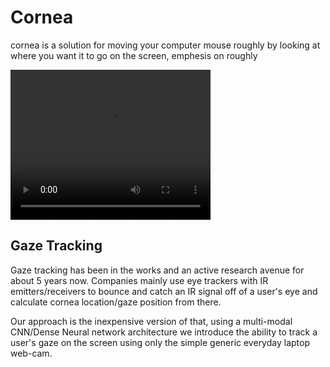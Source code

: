 # Cornea
cornea is a solution for moving your computer mouse roughly by looking at where you want it to go on the screen, emphesis on roughly

<video width="320" height="240" controls>
  <source src="https://youtu.be/GXfzyPOSq5U" type="video/mp4">
</video>


## Gaze Tracking
Gaze tracking has been in the works and an active research avenue for about 5 years now. Companies mainly use eye trackers with IR emitters/receivers to bounce and catch an IR signal off of a user's eye and calculate cornea location/gaze position from there.

Our approach is the inexpensive version of that, using a multi-modal CNN/Dense Neural network architecture we introduce the ability to track a user's gaze on the screen using only the simple generic everyday laptop web-cam.
